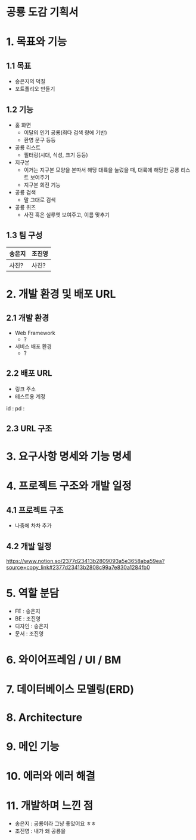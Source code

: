 # 공룡 도감 기획서

# 1. 목표와 기능

## 1.1 목표

- 송은지의 덕질
- 포트폴리오 만들기

## 1.2 기능

- 홈 화면
    - 이달의 인기 공룡(최다 검색 량에 기반)
    - 환영 문구 등등
- 공룡 리스트
    - 필터링(시대, 식성, 크기 등등)
- 지구본
    - 이거는 지구본 모양을 본따서 해당 대륙을 눌렀을 때, 대륙에 해당한 공룡 리스트 보여주기
    - 지구본 회전 기능
- 공룡 검색
    - 말 그대로 검색
- 공룡 퀴즈
    - 사진 혹은 실루엣 보여주고, 이름 맞추기

## 1.3 팀 구성

| 송은지 | 조진영 |
| --- | --- |
| 사진? | 사진? |

# 2. 개발 환경 및 배포 URL

## 2.1 개발 환경

- Web Framework
    - ?
- 서비스 배포 환경
    - ?

## 2.2 배포 URL

- 링크 주소
- 테스트용 계정

<aside>
id :
pd : 
</aside>

## 2.3 URL 구조

# 3. 요구사항 명세와 기능 명세

# 4. 프로젝트 구조와 개발 일정

## 4.1 프로젝트 구조

- 나중에 차차 추가

## 4.2 개발 일정

https://www.notion.so/2377d23413b2809093a5e3658aba59ea?source=copy_link#2377d23413b2808c99a7e830a1284fb0

# 5. 역할 분담

- FE : 송은지
- BE : 조진영
- 디자인 : 송은지
- 문서 : 조진영

# 6. 와이어프레임 / UI / BM

# 7. 데이터베이스 모델링(ERD)

# 8. Architecture

# 9. 메인 기능

# 10. 에러와 에러 해결

# 11. 개발하며 느낀 점

- 송은지 : 공룡이라 그냥 좋았어요 ㅎㅎ
- 조진영 : 내가 왜 공룡을